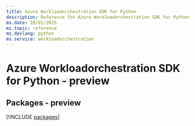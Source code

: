 ```yaml
---
title: Azure Workloadorchestration SDK for Python
description: Reference for Azure Workloadorchestration SDK for Python
ms.date: 10/01/2025
ms.topic: reference
ms.devlang: python
ms.service: workloadorchestration
---
```

# Azure Workloadorchestration SDK for Python - preview
## Packages - preview
[!INCLUDE [packages](workloadorchestration-index.md)]